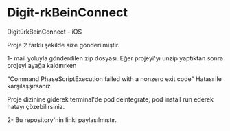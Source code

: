 # Digit-rkBeinConnect
DigitürkBeinConnect - iOS

Proje 2 farklı şekilde size gönderilmiştir.

1- mail yoluyla gönderdilen zip dosyası.
Eğer projeyi'yı unzip yaptıktan sonra projeyi ayağa kaldırırken 

"Command PhaseScriptExecution failed with a nonzero exit code" 
Hatası ile karşılaşşırsanız

Proje dizinine giderek terminal'de 
pod deintegrate; pod install
run ederek hatayı çözebilirsiniz.


2- Bu repository'nin linki paylaşılmıştır.
